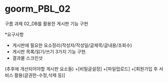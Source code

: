 # goorm_PBL_02
구름 과제 02_DB를 활용한 게시판 기능 구현

*요구사항
- 게시판에 필요한 요소정리(작성자/작성일/글제목/글내용/조회수)
- 게시판 목록/읽기/쓰기 3가지 기능 구현.
- 결과물 스크린샷

(추후에 개선되어야할 게시판 요소들)
+[비밀글설정]
+[파일업로드]
+[회원가입 후 서비스 활용(글권한-수정,삭제 등)]

